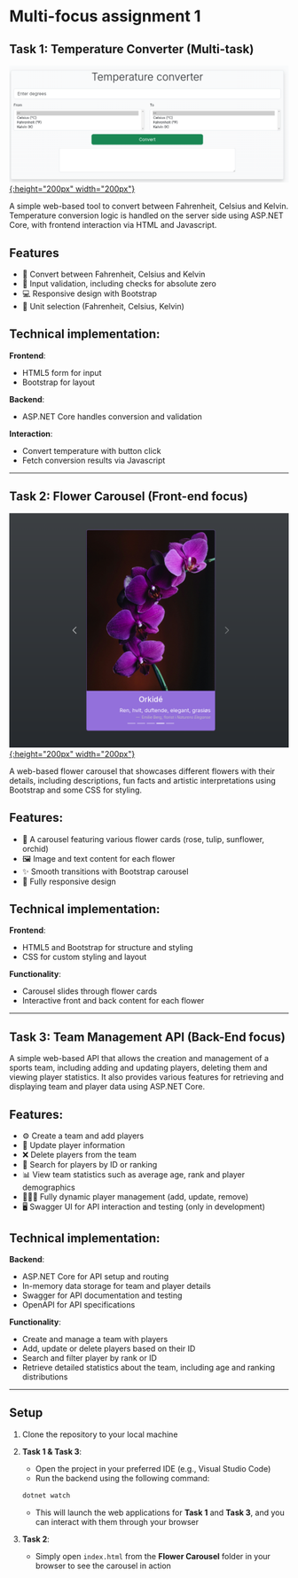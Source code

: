 # Multi-focus assignment 1

## Task 1: Temperature Converter (Multi-task)

[![Temperature converter showcase](task1.png){:height="200px" width="200px"}](task1.png)

A simple web-based tool to convert between Fahrenheit, Celsius and Kelvin. Temperature conversion logic is handled on the server side using ASP.NET Core, with frontend interaction via HTML and Javascript.

## Features
- 🔄 Convert between Fahrenheit, Celsius and Kelvin
- 🛑 Input validation, including checks for absolute zero
- 💻 Responsive design with Bootstrap
- 📱 Unit selection (Fahrenheit, Celsius, Kelvin)

## Technical implementation:

**Frontend**:
- HTML5 form for input
- Bootstrap for layout

**Backend**:
- ASP.NET Core handles conversion and validation

**Interaction**:
- Convert temperature with button click
- Fetch conversion results via Javascript

---

## Task 2: Flower Carousel (Front-end focus)

[![Temperature converter showcase](task2.png){:height="200px" width="200px"}](task2.png)

A web-based flower carousel that showcases different flowers with their details, including descriptions, fun facts and artistic interpretations using Bootstrap and some CSS for styling.

## Features:
- 🌼 A carousel featuring various flower cards (rose, tulip, sunflower, orchid)
- 🖼️ Image and text content for each flower
- ✨ Smooth transitions with Bootstrap carousel
- 📱 Fully responsive design

## Technical implementation:

**Frontend**:
- HTML5 and Bootstrap for structure and styling
- CSS for custom styling and layout

**Functionality**:
- Carousel slides through flower cards
- Interactive front and back content for each flower

---

## Task 3: Team Management API (Back-End focus)

A simple web-based API that allows the creation and management of a sports team, including adding and updating players, deleting them and viewing player statistics. It also provides various features for retrieving and displaying team and player data using ASP.NET Core.

## Features:
- ⚙️ Create a team and add players
- 📝 Update player information
- ❌ Delete players from the team
- 🔎 Search for players by ID or ranking
- 📊 View team statistics such as average age, rank and player demographics
- 🧑‍🤝‍🧑 Fully dynamic player management (add, update, remove)
- 🖥️ Swagger UI for API interaction and testing (only in development)

## Technical implementation:

**Backend**:
- ASP.NET Core for API setup and routing
- In-memory data storage for team and player details
- Swagger for API documentation and testing
- OpenAPI for API specifications

**Functionality**:
- Create and manage a team with players
- Add, update or delete players based on their ID
- Search and filter player by rank or ID
- Retrieve detailed statistics about the team, including age and ranking distributions

---

## Setup

1. Clone the repository to your local machine
2. **Task 1 & Task 3**:
    - Open the project in your preferred IDE (e.g., Visual Studio Code)
    - Run the backend using the following command:
    ```bash
    dotnet watch
    ```
    - This will launch the web applications for **Task 1** and **Task 3**, and you can interact with them through your browser

3. **Task 2**:
    - Simply open `index.html` from the **Flower Carousel** folder in your browser to see the carousel in action

